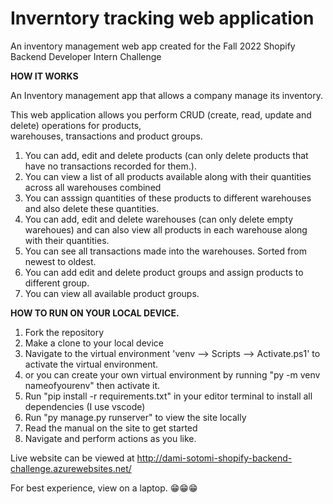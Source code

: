 # Inverntory tracking web application
 An inventory management web app created for the Fall 2022 Shopify Backend Developer Intern Challenge



<strong><b> HOW IT WORKS </b> </strong>
<p> An Inventory management app that allows a company manage its inventory.</p>

<p> This web application allows you perform CRUD (create, read, update and delete) operations for products, </br> warehouses, transactions and product groups.</p>

1. You can add, edit and delete products (can only delete products that have no transactions recorded for them.).
2. You can view a list of all products available along with their quantities across all warehouses combined
3. You can asssign quantities of these products to different warehouses and also delete these quantities. 
4. You can add, edit and delete warehouses (can only delete empty warehoues) and can also view all products in each warehouse along with their quantities.
5. You can see all transactions made into the warehouses. Sorted from newest to oldest.
6. You can add edit and delete product groups and assign products to different group.
8. You can view all available product groups.




<strong>**HOW TO RUN ON YOUR LOCAL DEVICE.**</strong>
1. Fork the repository
2. Make a clone to your local device
3. Navigate to the virtual environment 'venv --> Scripts --> Activate.ps1' to activate the virtual environment.
4. or you can create your own virtual environment by running "py -m venv nameofyourenv" then activate it.
5. Run "pip install -r requirements.txt" in your editor terminal to install all dependencies (I use vscode)
6. Run "py manage.py runserver" to view the site locally
7. Read the manual on the site to get started 
8. Navigate and perform actions as you like.

Live website can be viewed at http://dami-sotomi-shopify-backend-challenge.azurewebsites.net/

For best experience, view on a laptop.  😁😁😁
